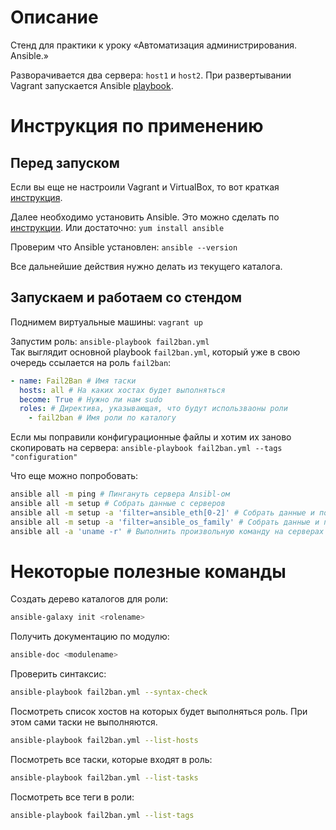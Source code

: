 # Описание

Стенд для практики к уроку «Автоматизация администрирования. Ansible.»  

Разворачивается два сервера: `host1` и `host2`. При развертывании Vagrant запускается Ansible [playbook](provisioning/playbook.yml). 

# Инструкция по применению
## Перед запуском

Если вы еще не настроили Vagrant и VirtualBox, то вот краткая [инструкция](https://gitlab.com/otus_linux/docs/blob/master/vagrant_quick_start.md).

Далее необходимо установить Ansible. Это можно сделать по [инструкции](https://docs.ansible.com/ansible/latest/installation_guide/intro_installation.html#latest-release-via-dnf-or-yum). Или достаточно: `yum install ansible`

Проверим что Ansible установлен: `ansible --version`

Все дальнейшие действия нужно делать из текущего каталога.

## Запускаем и работаем со стендом

Поднимем виртуальные машины: `vagrant up`

Запустим роль: `ansible-playbook fail2ban.yml`  
Так выглядит основной playbook `fail2ban.yml`, который уже в свою очередь ссылается на роль `fail2ban`:
```yml
- name: Fail2Ban # Имя таски
  hosts: all # На каких хостах будет выполняться
  become: True # Нужно ли нам sudo
  roles: # Директива, указывающая, что будут использваоны роли
    - fail2ban # Имя роли по каталогу
```

Если мы поправили конфигурационные файлы и хотим их заново скопировать на сервера:
`ansible-playbook fail2ban.yml --tags "configuration"`

Что еще можно попробовать:
```bash
ansible all -m ping # Пингануть сервера Ansibl-ом
ansible all -m setup # Собрать данные с серверов
ansible all -m setup -a 'filter=ansible_eth[0-2]' # Собрать данные и показать только сетевые интефейсы eth[0-2]
ansible all -m setup -a 'filter=ansible_os_family' # Собрать данные и показать только семейство ОС
ansible all -a 'uname -r' # Выполнить произвольную команду на серверах
```

# Некоторые полезные команды

Создать дерево каталогов для роли:
```bash
ansible-galaxy init <rolename> 
```

Получить документацию по модулю:
```bash
ansible-doc <modulename>
```

Проверить синтаксис:
```bash
ansible-playbook fail2ban.yml --syntax-check
```

Посмотреть список хостов на которых будет выполняться роль. При этом сами 
таски не выполняются.
```bash
ansible-playbook fail2ban.yml --list-hosts
```

Посмотреть все таски, которые входят в роль:
```bash
ansible-playbook fail2ban.yml --list-tasks
```

Посмотреть все теги в роли:
```bash
ansible-playbook fail2ban.yml --list-tags
```
